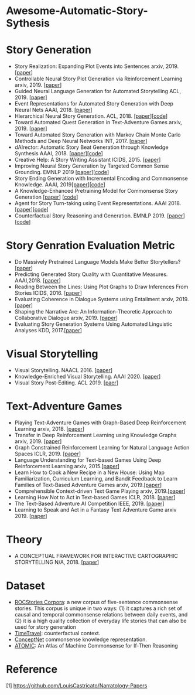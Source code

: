 # Awesome-Automatic-Story-Sythesis

# Story Generation  
- Story Realization: Expanding Plot Events into Sentences arxiv, 2019. [[paper](https://arxiv.org/abs/1909.03480)]
- Controllable Neural Story Plot Generation via Reinforcement Learning arxiv, 2019. [[paper](https://arxiv.org/abs/1809.10736)]  
- Guided Neural Language Generation for Automated Storytelling ACL, 2019. [[paper](https://www.aclweb.org/anthology/W19-3405/)]  
- Event Representations for Automated Story Generation with Deep Neural Nets AAAI, 2018. [[paper](https://www.aaai.org/ocs/index.php/AAAI/AAAI18/paper/view/17046/15769)]  
- Hierarchical Neural Story Generation. ACL, 2018.  [[paper](https://arxiv.org/abs/1805.04833)][[code](https://github.com/kevalnagda/StoryGeneration)]  
- Toward Automated Quest Generation in Text-Adventure Games arxiv, 2019. [[paper](https://arxiv.org/abs/1909.06283)]  
- Toward Automated Story Generation with Markov Chain Monte Carlo Methods and Deep Neural Networks INT, 2017. [[paper](https://www.cc.gatech.edu/~riedl/pubs/int17.pdf)]  
- dAIrector: Automatic Story Beat Generation through Knowledge Synthesis AAAI, 2018.  [[paper](https://arxiv.org/abs/1811.03423)][[code](https://github.com/korymath/dairector)] 
- Creative Help: A Story Writing Assistant ICIDS, 2015. [[paper](https://people.ict.usc.edu/gordon/public_html/publications/ICIDS15.PDF)]  
- Improving Neural Story Generation by Targeted Common Sense Grounding. EMNLP 2019 [[paper](https://arxiv.org/pdf/1908.09451.pdf)][[code](https://github.com/calclavia/story-generation)]
- Story Ending Generation with Incremental Encoding and Commonsense Knowledge. AAAI, 2019[[paper](https://arxiv.org/pdf/1808.10113.pdf)][[code](https://github.com/JianGuanTHU/StoryEndGen)]
- A Knowledge-Enhanced Pretraining Model for Commonsense Story Generation [[paper](https://arxiv.org/pdf/2001.05139.pdf)] [[code](https://github.com/JianGuanTHU/CommonsenseStoryGen)]
- Agent for Story Turn-taking using Event Representations. AAAI 2018. [[paper](https://laramartin.net/pub/AAAI18-EventRepresentations.pdf)][[code](https://github.com/lara-martin/ASTER)]  
- Counterfactual Story Reasoning and Generation. EMNLP 2019. [[paper](https://arxiv.org/abs/1909.04076)] [[code](https://github.com/qkaren/Counterfactual-StoryRW)]



# Story Genration Evaluation Metric
- Do Massively Pretrained Language Models Make Better Storytellers? [[paper](https://www.aclweb.org/anthology/K19-1079.pdf)]
- Predicting Generated Story Quality with Quantitative Measures. AAAI,2018. [[paper](https://www.aclweb.org/anthology/K19-1079.pdf)]
- Reading Between the Lines: Using Plot Graphs to Draw Inferences From Stories ICIDS, 2016. [[paper](https://link.springer.com/chapter/10.1007/978-3-319-48279-8_18)]
- Evaluating Coherence in Dialogue Systems using Entailment arxiv, 2019.[[paper](https://arxiv.org/abs/1904.03371)]
- Shaping the Narrative Arc: An Information-Theoretic Approach to Collaborative Dialogue arxiv, 2019. [[paper](https://arxiv.org/abs/1901.11528)]
- Evaluating Story Generation Systems Using Automated Linguistic Analyses KDD, 2017.[[paper](https://roemmele.github.io/publications/fiction_generation.pdf)]


# Visual Storytelling
- Visual Storytelling.  NAACL 2016. [[paper](https://arxiv.org/abs/1604.03968)]
- Knowledge-Enriched Visual Storytelling. AAAI 2020. [[paper](https://arxiv.org/abs/1912.01496)]
- Visual Story Post-Editing. ACL 2019. [[paer](https://arxiv.org/abs/1906.01764)]


# Text-Adventure Games
- Playing Text-Adventure Games with Graph-Based Deep Reinforcement Learning arxiv, 2018. [[paper](https://arxiv.org/abs/1812.01628)]
- Transfer in Deep Reinforcement Learning using Knowledge Graphs arxiv, 2019. [[paper](https://arxiv.org/abs/1908.06556)]
- Graph Constrained Reinforcement Learning for Natural Language Action Spaces ICLR, 2019. [[paper](https://openreview.net/forum?id=B1x6w0EtwH)]
- Language Understanding for Text-based Games Using Deep Reinforcement Learning arxiv, 2015.[[paper](https://arxiv.org/abs/1506.08941)]
- Learn How to Cook a New Recipe in a New House: Using Map Familiarization, Curriculum Learning, and Bandit Feedback to Learn Families of Text-Based Adventure Games arxiv, 2019.[[paper](https://arxiv.org/abs/1908.04777)]
- Comprehensible Context-driven Text Game Playing arxiv, 2019.[[paper](https://arxiv.org/abs/1905.02265)]
- Learning How Not to Act in Text-based Games ICLR, 2018. [[paper](https://openreview.net/forum?id=B1-tVX1Pz)]
- The Text-Based Adventure AI Competition IEEE, 2019. [[paper](https://ieeexplore.ieee.org/abstract/document/8629315)]
- Learning to Speak and Act in a Fantasy Text Adventure Game arxiv 2019. [[paper](https://arxiv.org/abs/1903.03094)]


# Theory
- A CONCEPTUAL FRAMEWORK FOR INTERACTIVE CARTOGRAPHIC STORYTELLING N/A, 2018. [[paper](https://library.itc.utwente.nl/papers_2018/msc/gfm/LandaverdeCortes.pdf)]



# Dataset
- [ROCStories Corpora](https://www.cs.rochester.edu/nlp/rocstories/): a new corpus of five-sentence commonsense stories. This corpus is unique in two ways: (1) it captures a rich set of causal and temporal commonsense relations between daily events, and (2) it is a high quality collection of everyday life stories that can also be used for story generation
- [TimeTravel](https://drive.google.com/file/d/150jP5FEHqJD3TmTO_8VGdgqBftTDKn4w/view): counterfactual context.
- [ConceptNet](https://ttic.uchicago.edu/~kgimpel/commonsense.html) commonsense knowledge representation.
- [ATOMIC](https://homes.cs.washington.edu/~msap/atomic/): An Atlas of Machine Commonsense for If-Then Reasoning


# Reference
[1] https://github.com/LouisCastricato/Narratology-Papers

